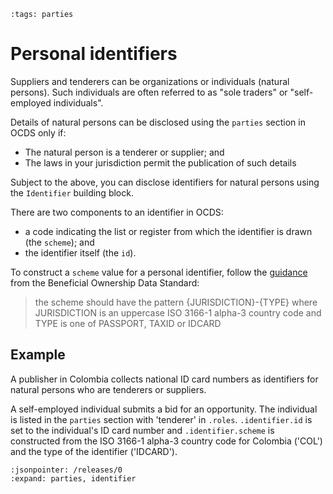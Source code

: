 ```{workedexample} Personal identifiers
:tags: parties
```

# Personal identifiers

Suppliers and tenderers can be organizations or individuals (natural persons). Such individuals are often referred to as "sole traders" or "self-employed individuals".

Details of natural persons can be disclosed using the `parties` section in OCDS only if:

* The natural person is a tenderer or supplier; and
* The laws in your jurisdiction permit the publication of such details

Subject to the above, you can disclose identifiers for natural persons using the `Identifier` building block.

There are two components to an identifier in OCDS:

* a code indicating the list or register from which the identifier is drawn (the `scheme`); and
* the identifier itself (the `id`).

To construct a `scheme` value for a personal identifier, follow the [guidance](https://standard.openownership.org/en/0.2.0/schema/guidance/identifiers.html#shared-identifiers) from the Beneficial Ownership Data Standard:

> the scheme should have the pattern {JURISDICTION}-{TYPE} where JURISDICTION is an uppercase ISO 3166-1 alpha-3 country code and TYPE is one of PASSPORT, TAXID or IDCARD

## Example

A publisher in Colombia collects national ID card numbers as identifiers for natural persons who are tenderers or suppliers.

A self-employed individual submits a bid for an opportunity. The individual is listed in the `parties` section with 'tenderer' in `.roles`. `.identifier.id` is set to the individual's ID card number and `.identifier.scheme` is constructed from the ISO 3166-1 alpha-3 country code for Colombia ('COL') and the type of the identifier ('IDCARD').

```{jsoninclude} ../../examples/organizations/personal_identifier.json
:jsonpointer: /releases/0
:expand: parties, identifier
```
